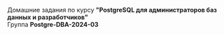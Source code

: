Домашние задания по курсу **"PostgreSQL для администраторов баз данных и разработчиков"**  
Группа **Postgre-DBA-2024-03**